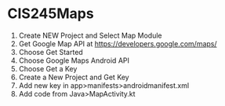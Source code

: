 # CIS245Maps

1. Create NEW Project and Select Map Module
2. Get Google Map API at https://developers.google.com/maps/
3. Choose Get Started
4. Choose Google Maps Android API
5. Choose Get a Key
6. Create a New Project and Get Key
7. Add new key in app>manifests>androidmanifest.xml
8. Add code from Java>MapActivity.kt
